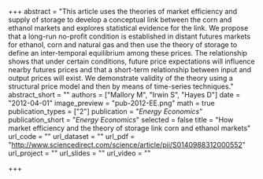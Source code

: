 +++
abstract = "This article uses the theories of market efficiency and supply of storage to develop a conceptual link between the corn and ethanol markets and explores statistical evidence for the link. We propose that a long-run no-profit condition is established in distant futures markets for ethanol, corn and natural gas and then use the theory of storage to define an inter-temporal equilibrium among these prices. The relationship shows that under certain conditions, future price expectations will influence nearby futures prices and that a short-term relationship between input and output prices will exist. We demonstrate validity of the theory using a structural price model and then by means of time-series techniques."
abstract_short = ""
authors = ["Mallory M", "Irwin S", "Hayes D"]
date = "2012-04-01"
image_preview = "pub-2012-EE.png"
math = true
publication_types = ["2"]
publication = "*Energy Economics*"
publication_short = "*Energy Economics*"
selected = false
title = "How market efficiency and the theory of storage link corn and ethanol markets"
url_code = ""
url_dataset = ""
url_pdf = "http://www.sciencedirect.com/science/article/pii/S0140988312000552"
url_project = ""
url_slides = ""
url_video = ""

+++
